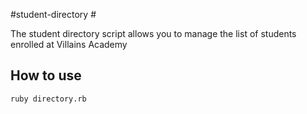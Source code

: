 #student-directory #

The student directory script allows you to manage the list of students enrolled at Villains Academy

## How to use ##

```shell
ruby directory.rb
```
